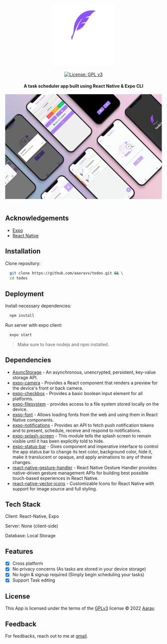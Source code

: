 <div align="center">

<img src="./.assets/logo.png" alt="logo" width="200" height="200">

[![License: GPL v3](https://img.shields.io/badge/License-GPLv3-blue.svg)](https://www.gnu.org/licenses/gpl-3.0)

#### A task scheduler app built using React Native &amp; Expo CLI

<img src="./.assets/mockup.png" alt="mockup" width="720">

</div>

</br>

## Acknowledgements

-   [Expo](https://docs.expo.dev/)
-   [React Native](https://reactnative.dev/docs/getting-started)

## Installation

Clone repository:

```bash
  git clone https://github.com/aaaravv/todos.git && \
  cd todos
```

## Deployment

Install necessary dependencies:

```bash
  npm install
```

Run server with expo client:

```bash
  expo start
```

> Make sure to have nodejs and npm installed.

## Dependencies

-   [AsyncStorage](https://docs.expo.dev/versions/v45.0.0/sdk/async-storage/) - An asynchronous, unencrypted, persistent, key-value storage API.
-   [expo-camera](https://docs.expo.dev/versions/v45.0.0/sdk/camera/) - Provides a React component that renders a preview for the device's front or back camera.
-   [expo-checkbox](https://docs.expo.dev/versions/v45.0.0/sdk/checkbox/) - Provides a basic boolean input element for all platforms.
-   [expo-filesystem](https://docs.expo.dev/versions/v45.0.0/sdk/filesystem/) - provides access to a file system stored locally on the device.
-   [expo-font](https://docs.expo.dev/versions/v45.0.0/sdk/font/) - Allows loading fonts from the web and using them in React Native components.
-   [expo-notifications](https://docs.expo.dev/versions/v45.0.0/sdk/notifications/) - Provides an API to fetch push notification tokens and to present, schedule, receive and respond to notifications.
-   [expo-splash-screen](https://docs.expo.dev/versions/v45.0.0/sdk/splash-screen/) - This module tells the splash screen to remain visible until it has been explicitly told to hide.
-   [expo-status-bar](https://docs.expo.dev/versions/v45.0.0/sdk/status-bar/) - Gives component and imperative interface to control the app status bar to change its text color, background color, hide it, make it translucent or opaque, and apply animations to any of these changes.
-   [react-native-gesture-handler](https://docs.swmansion.com/react-native-gesture-handler/docs/) - React Native Gesture Handler provides native-driven gesture management APIs for building best possible touch-based experiences in React Native.
-   [react-native-vector-icons](https://www.npmjs.com/package/react-native-vector-icons) - Customizable Icons for React Native with support for image source and full styling.

## Tech Stack

Client: React-Native, Expo

Server: None (client-side)

Database: Local Storage

## Features

-   [x] Cross platform
-   [x] No privacy concerns (As tasks are stored in your device storage)
-   [x] No login & signup required (Simply begin scheduling your tasks)
-   [x] Support Task editing

## License

This App is licensed under the terms of the [GPLv3](https://choosealicense.com/licenses/gpl-3.0/) license &copy; 2022 [Aarav](https://github.com/aaaravv).

## Feedback

For feedbacks, reach out to me at [gmail](mailto:aaravmishra619@gmail.com).
